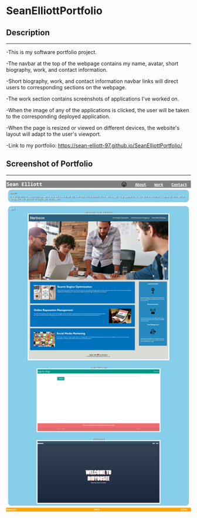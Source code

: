 # SeanElliottPortfolio

## Description
---
-This is my software portfolio project.

-The navbar at the top of the webpage contains my name, avatar, short biography, work, and contact information.

-Short biography, work, and contact information navbar links will direct users to corresponding sections on the webpage.

-The work section contains screenshots of applications I've worked on. 

-When the image of any of the applications is clicked, the user will be taken to the corresponding deployed application.

-When the page is resized or viewed on different devices, the website's layout will adapt to the user's viewport. 

-Link to my portfolio: https://sean-elliott-97.github.io/SeanElliottPortfolio/

## Screenshot of Portfolio
---
<img src = "Assets\images\PortfolioScreenshot.png">

